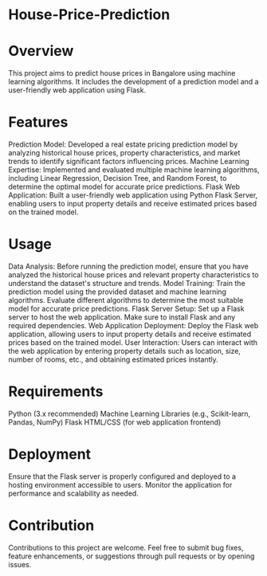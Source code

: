 # House-Price-Prediction

# Overview
This project aims to predict house prices in Bangalore using machine learning algorithms. It includes the development of a prediction model and a user-friendly web application using Flask.

# Features
Prediction Model: Developed a real estate pricing prediction model by analyzing historical house prices, property characteristics, and market trends to identify significant factors influencing prices.
Machine Learning Expertise: Implemented and evaluated multiple machine learning algorithms, including Linear Regression, Decision Tree, and Random Forest, to determine the optimal model for accurate price predictions.
Flask Web Application: Built a user-friendly web application using Python Flask Server, enabling users to input property details and receive estimated prices based on the trained model.
# Usage
Data Analysis: Before running the prediction model, ensure that you have analyzed the historical house prices and relevant property characteristics to understand the dataset's structure and trends.
Model Training: Train the prediction model using the provided dataset and machine learning algorithms. Evaluate different algorithms to determine the most suitable model for accurate price predictions.
Flask Server Setup: Set up a Flask server to host the web application. Make sure to install Flask and any required dependencies.
Web Application Deployment: Deploy the Flask web application, allowing users to input property details and receive estimated prices based on the trained model.
User Interaction: Users can interact with the web application by entering property details such as location, size, number of rooms, etc., and obtaining estimated prices instantly.
# Requirements
Python (3.x recommended)
Machine Learning Libraries (e.g., Scikit-learn, Pandas, NumPy)
Flask
HTML/CSS (for web application frontend)
# Deployment
Ensure that the Flask server is properly configured and deployed to a hosting environment accessible to users. Monitor the application for performance and scalability as needed.

# Contribution
Contributions to this project are welcome. Feel free to submit bug fixes, feature enhancements, or suggestions through pull requests or by opening issues.
